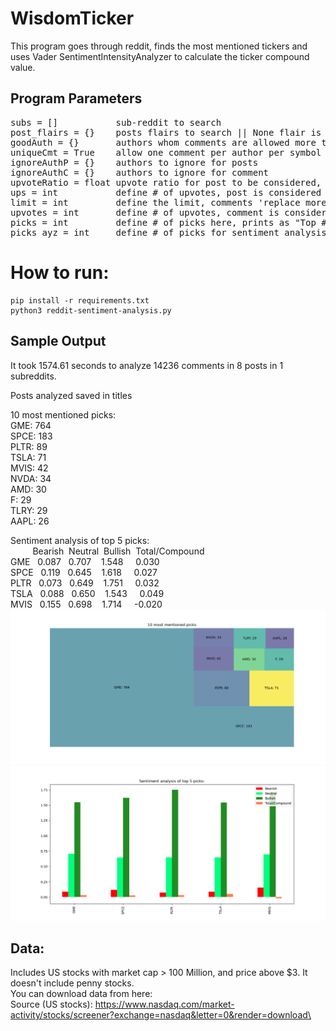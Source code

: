 # WisdomTicker
This program goes through reddit, finds the most mentioned tickers and uses Vader SentimentIntensityAnalyzer to calculate the ticker compound value.  

## Program Parameters
<pre>
subs = []           sub-reddit to search
post_flairs = {}    posts flairs to search || None flair is automatically considered
goodAuth = {}       authors whom comments are allowed more than once
uniqueCmt = True    allow one comment per author per symbol
ignoreAuthP = {}    authors to ignore for posts
ignoreAuthC = {}    authors to ignore for comment 
upvoteRatio = float upvote ratio for post to be considered, 0.70 = 70%
ups = int           define # of upvotes, post is considered if upvotes exceed this #
limit = int         define the limit, comments 'replace more' limit
upvotes = int       define # of upvotes, comment is considered if upvotes exceed this #
picks = int         define # of picks here, prints as "Top ## picks are:"
picks_ayz = int     define # of picks for sentiment analysis
</pre>

# How to run:
    
    pip install -r requirements.txt
    python3 reddit-sentiment-analysis.py
    
    
## Sample Output
It took 1574.61 seconds to analyze 14236 comments in 8 posts in 1 subreddits.

Posts analyzed saved in titles

10 most mentioned picks:\
GME: 764\
SPCE: 183\
PLTR: 89\
TSLA: 71\
MVIS: 42\
NVDA: 34\
AMD: 30\
F: 29\
TLRY: 29\
AAPL: 26

Sentiment analysis of top 5 picks:\
     &nbsp;&nbsp;&nbsp; &nbsp; &nbsp; &nbsp;Bearish &nbsp;Neutral &nbsp;Bullish&nbsp; Total/Compound\
GME   &nbsp; 0.087  &nbsp; 0.707  &nbsp;&nbsp; 1.548    &nbsp;&nbsp;&nbsp;      0.030\
SPCE  &nbsp; 0.119  &nbsp; 0.645  &nbsp;&nbsp; 1.618    &nbsp;&nbsp;&nbsp;      0.027\
PLTR  &nbsp; 0.073  &nbsp; 0.649  &nbsp;&nbsp; 1.751    &nbsp;&nbsp;&nbsp;      0.032\
TSLA  &nbsp; 0.088  &nbsp; 0.650  &nbsp;&nbsp; 1.543    &nbsp;&nbsp;&nbsp;      0.049\
MVIS  &nbsp; 0.155  &nbsp; 0.698  &nbsp;&nbsp; 1.714    &nbsp;&nbsp;&nbsp;     -0.020
![](mentioned.png)
![](sentiment.png)

## Data:
Includes US stocks with market cap > 100 Million, and price above $3. It doesn't include penny stocks.\
You can download data from here:\
Source (US stocks):  https://www.nasdaq.com/market-activity/stocks/screener?exchange=nasdaq&letter=0&render=download\



